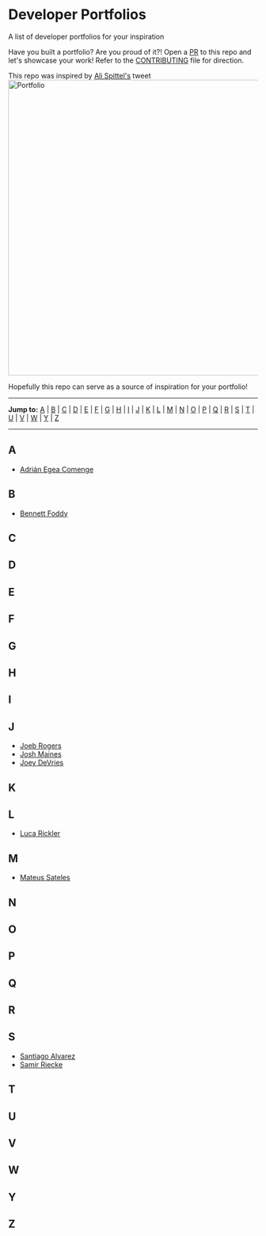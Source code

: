 # Developer Portfolios

A list of developer portfolios for your inspiration

Have you built a portfolio? Are you proud of it?! Open a [PR](./CONTRIBUTING.md) to this repo and let's showcase your work! Refer to the [CONTRIBUTING](./CONTRIBUTING.md) file for direction.

This repo was inspired by [Ali Spittel's](https://twitter.com/ASpittel) tweet
[<img width="597" alt="Portfolio" src="https://user-images.githubusercontent.com/7671983/64871043-bab42880-d644-11e9-8e87-4a98d06339c9.png">](https://twitter.com/ASpittel/status/1171604728951779328)

Hopefully this repo can serve as a source of inspiration for your portfolio!

---

**Jump to:** [A](#a) | [B](#b) | [C](#c) | [D](#d) | [E](#e) | [F](#f) | [G](#g) | [H](#h) | [I](#i) | [J](#j) | [K](#k) | [L](#l) | [M](#m) | [N](#n) | [O](#o) | [P](#p) | [Q](#q) | [R](#r) | [S](#s) | [T](#t) | [U](#u) | [V](#v) | [W](#w) | [Y](#y) | [Z](#z)

---

## A
- [Adrián Egea Comenge](https://adrianensis.github.io/portfolio/)

## B

- [Bennett Foddy](http://www.foddy.net/)


## C


## D


## E


## F


## G


## H


## I


## J

- [Joeb Rogers](https://joebrogers.com/)
- [Josh Maines](https://www.tapskill.com/)
- [Joey DeVries](https://joeydevries.com/)

## K


## L

- [Luca Rickler](https://lucarickler.github.io/portfolio/home)

## M

- [Mateus Sateles](https://mateuslacerda.com/index.html)

## N


## O


## P


## Q


## R


## S

- [Santiago Alvarez](https://santiagoalvarez.me/)
- [Samir Riecke](https://www.artstation.com/swipish)



## T


## U


## V


## W


## Y


## Z

